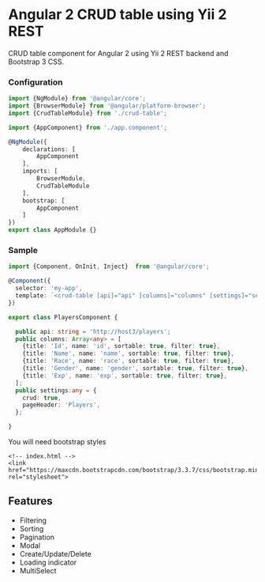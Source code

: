 # Angular 2 CRUD table using Yii 2 REST

CRUD table component for Angular 2 using Yii 2 REST backend and Bootstrap 3 CSS.

### Configuration
```typescript
import {NgModule} from '@angular/core';
import {BrowserModule} from '@angular/platform-browser';
import {CrudTableModule} from './crud-table';

import {AppComponent} from './app.component';

@NgModule({
    declarations: [
        AppComponent
    ],
    imports: [
        BrowserModule,
        CrudTableModule
    ],
    bootstrap: [
        AppComponent
    ]
})
export class AppModule {}
```

### Sample
```typescript
import {Component, OnInit, Inject}  from '@angular/core';

@Component({
  selector: 'my-app',
  template: `<crud-table [api]="api" [columns]="columns" [settings]="settings"></crud-table>`
})

export class PlayersComponent {

  public api: string = 'http://host3/players'; 
  public columns: Array<any> = [
    {title: 'Id', name: 'id', sortable: true, filter: true},
    {title: 'Name', name: 'name', sortable: true, filter: true},
    {title: 'Race', name: 'race', sortable: true, filter: true},
    {title: 'Gender', name: 'gender', sortable: true, filter: true},
    {title: 'Exp', name: 'exp', sortable: true, filter: true},
  ];
  public settings:any = {
    crud: true,
    pageHeader: 'Players',
  };

}
```

You will need bootstrap styles

```
<!-- index.html -->
<link href="https://maxcdn.bootstrapcdn.com/bootstrap/3.3.7/css/bootstrap.min.css" rel="stylesheet">
```

## Features
* Filtering
* Sorting
* Pagination
* Modal
* Create/Update/Delete
* Loading indicator
* MultiSelect
